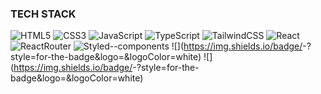 ### TECH STACK

![HTML5](https://img.shields.io/badge/HTML5-E34F26?style=for-the-badge&logo=HTML5&logoColor=white)
![CSS3](https://img.shields.io/badge/CSS3-1572B6?style=for-the-badge&logo=CSS3&logoColor=white)
![JavaScript](https://img.shields.io/badge/JavaScript-F7DF1E?style=for-the-badge&logo=JavaScript&logoColor=white)
![TypeScript](https://img.shields.io/badge/TypeScript-3178C6?style=for-the-badge&logo=TypeScript&logoColor=white)
![TailwindCSS](https://img.shields.io/badge/TailwindCSS-06B6D4?style=for-the-badge&logo=TailwindCSS&logoColor=white)
![React](https://img.shields.io/badge/React-61DAFB?style=for-the-badge&logo=React&logoColor=white)
![ReactRouter](https://img.shields.io/badge/ReactRouter-CA4245?style=for-the-badge&logo=ReactRouter&logoColor=white)
![Styled--components](https://img.shields.io/badge/Styled--components-DB7093?style=for-the-badge&logo=StyledComponents&logoColor=white)
![<Badge Name>](https://img.shields.io/badge/<Badge Text>-<Background Color>?style=for-the-badge&logo=<Icon Name>&logoColor=white)
![<Badge Name>](https://img.shields.io/badge/<Badge Text>-<Background Color>?style=for-the-badge&logo=<Icon Name>&logoColor=white)





<!--
**codeandjazz/codeandjazz** is a ✨ _special_ ✨ repository because its `README.md` (this file) appears on your GitHub profile.

Here are some ideas to get you started:

- 🔭 I’m currently working on ...
- 🌱 I’m currently learning ...
- 👯 I’m looking to collaborate on ...
- 🤔 I’m looking for help with ...
- 💬 Ask me about ...
- 📫 How to reach me: ...
- 😄 Pronouns: ...
- ⚡ Fun fact: ...
-->

